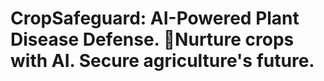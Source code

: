 # CropSafeguard: AI-Powered Plant Disease Defense. 🌱Nurture crops with AI. Secure agriculture's future.

